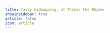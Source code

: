 ```yaml
---
title: fairy kidnapping, of Thomas the Rhymer 
showinsidebar: true 
article: false 
icon: article 
---
```

